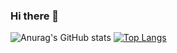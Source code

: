 ### Hi there 👋

![Anurag's GitHub stats](https://github-readme-stats.vercel.app/api?username=michaelschwob&count_private=true&bg_color=DEG,"#CF0A2C","#BF5700") [![Top Langs](https://github-readme-stats.vercel.app/api/top-langs/?username=michaelschwob&layout=compact&theme=cobalt)](https://github.com/anuraghazra/github-readme-stats)

<!--
**michaelschwob/michaelschwob** is a ✨ _special_ ✨ repository because its `README.md` (this file) appears on your GitHub profile.

Here are some ideas to get you started:

- 🔭 I’m currently working on ...
- 🌱 I’m currently learning ...
- 👯 I’m looking to collaborate on ...
- 🤔 I’m looking for help with ...
- 💬 Ask me about ...
- 📫 How to reach me: ...
- 😄 Pronouns: ...
- ⚡ Fun fact: ...
-->
